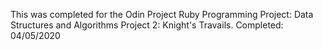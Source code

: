 This was completed for the Odin Project Ruby Programming Project: Data Structures
and Algorithms Project 2: Knight's Travails. Completed: 04/05/2020